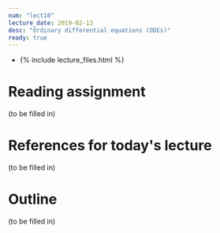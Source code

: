 ```yaml
---
num: "lect10"
lecture_date: 2019-02-13
desc: "Ordinary differential equations (ODEs)"
ready: true
---
```


* {% include lecture_files.html %}

# Reading assignment

(to be filled in)

# References for today's lecture

(to be filled in)

# Outline

(to be filled in)
